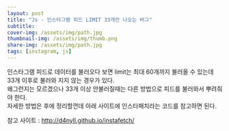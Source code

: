 ```yaml
---
layout: post
title: "Js - 인스타그램 피드 LIMIT 33개만 나오는 버그"
subtitle: 
cover-img: /assets/img/path.jpg
thumbnail-img: /assets/img/thumb.png
share-img: /assets/img/path.jpg
tags: [instagram, js]
---
```

<p>인스타그램 피드로 데이터를 불러오다 보면 limit는 최대 60개까지 불러올 수 있는데 33개 이후로 불러와 지지 않는 경우가 있다.<br>
왜그런지는 모르겠으나 33개 이상 안불러질때는 다른 방법으로 피드를 불러와서 뿌려줘야 한다.<br>
자세한 방법은 후에 정리할껀데 아래 사이트에 인스타패치라는 코드를 참고하면 된다. </p>
<p>참고 사이트 : <a href="http://d4nyll.github.io/instafetch/" target="_blank">http://d4nyll.github.io/instafetch/</a></p>
